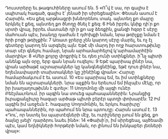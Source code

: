 Դուստրերը եւ թագուհիները ասում են.
5 «Ո՞վ է սա, որ գալիս է սպիտակ հագած,
գալիս է՝ յենած իր սիրեցեալին»:
Փեսան ասում է Հարսին.
«Ես քեզ արթնացրի խնձորենու տակ.
այնտեղ քո մայրը երկնել է քեզ,
այնտեղ քո ծնողը ծնել է քեզ:
6 Ինձ իբրեւ կնիք դի՛ր քո սրտի վրայ,
իբրեւ մատանի դի՛ր քո աջ ձեռքին,
քանզի հզօր է սէրը մահուան պէս,
խանդը դաժան է դժոխքի նման,
նրա թռիչքը նման է հրի բոցի թռիչքին:
7 Առատ ջրերը չեն կարող սէրը մարել,
եւ ոչ էլ գետերը կարող են արգելել այն:
Եթէ մի մարդ իր ողջ հարստութիւնը տար սէր գնելու համար,
նրան արհամարհելով կ՚արհամարհէին մարդիկ»:
8 «Մեր քոյրը փոքրիկ է
եւ դեռ չունի ստինքներ.
ի՞նչ պիտի անենք այն օրը,
երբ գան նրան ուզելու:
9 Եթէ պարիսպ լինէր նա,
վրան արծաթէ աշտարակներ կը կանգնեցնէինք,
եթէ դուռ լինէր նա,
եղեւնափայտի տախտակներ կը շինէինք վրան»:
Հարսը համարձակւում է եւ ասում.
10 «Ես պարիսպ եմ,
եւ իմ ստինքները նման են աշտարակների.
նրա աչքին ես երեւում եմ ինչպէս մէկը,
որ իր խաղաղութիւնն է գտել»:
11 Սողոմոնը մի այգի ունէր Բեէլմաւոնում.
իր այգին նա տուեց պահապաններին:
Նրանցից իւրաքանչիւրը հազար արծաթ պիտի բերէր պտղի փոխարէն:
12 Իմ այգին իմ առջեւն է.
հազարը Սողոմոնին,
եւ երկու հարիւրը՝ պահապաններին,
որ պահում են նրա պտուղը:
Հարսն ասում է.
13 «Դու՛, որ նստել ես պարտէզների մէջ,
եւ ուրիշները լսում են քեզ,
քո ձայնը լսելի՛ դարձրու նաեւ ինձ»:
14 «Փախի՛ր, իմ սիրեցեալ, այծեամի պէս,
կամ եղնիկների հորթերի նման,
որ լինում են խնկաբեր լեռների վրայ»:































